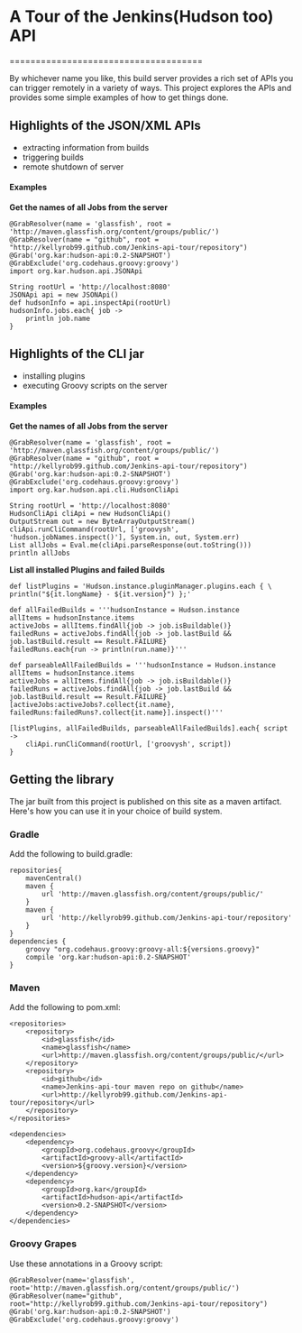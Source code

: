 # A Tour of the Jenkins(Hudson too) API
=====================================

By whichever name you like, this build server provides a rich set of APIs you can trigger remotely in a variety of ways.
This project explores the APIs and provides some simple examples of how to get things done.

## Highlights of the JSON/XML APIs
 - extracting information from builds
 - triggering builds
 - remote shutdown of server

#### Examples

**Get the names of all Jobs from the server**

    @GrabResolver(name = 'glassfish', root = 'http://maven.glassfish.org/content/groups/public/')
    @GrabResolver(name = "github", root = "http://kellyrob99.github.com/Jenkins-api-tour/repository")
    @Grab('org.kar:hudson-api:0.2-SNAPSHOT')
    @GrabExclude('org.codehaus.groovy:groovy')
    import org.kar.hudson.api.JSONApi

    String rootUrl = 'http://localhost:8080'
    JSONApi api = new JSONApi()
    def hudsonInfo = api.inspectApi(rootUrl)
    hudsonInfo.jobs.each{ job ->
        println job.name
    }

## Highlights of the CLI jar
 - installing plugins
 - executing Groovy scripts on the server

#### Examples

**Get the names of all Jobs from the server**

    @GrabResolver(name = 'glassfish', root = 'http://maven.glassfish.org/content/groups/public/')
    @GrabResolver(name = "github", root = "http://kellyrob99.github.com/Jenkins-api-tour/repository")
    @Grab('org.kar:hudson-api:0.2-SNAPSHOT')
    @GrabExclude('org.codehaus.groovy:groovy')
    import org.kar.hudson.api.cli.HudsonCliApi

    String rootUrl = 'http://localhost:8080'
    HudsonCliApi cliApi = new HudsonCliApi()
    OutputStream out = new ByteArrayOutputStream()
    cliApi.runCliCommand(rootUrl, ['groovysh', 'hudson.jobNames.inspect()'], System.in, out, System.err)
    List allJobs = Eval.me(cliApi.parseResponse(out.toString()))
    println allJobs

**List all installed Plugins and failed Builds**

    def listPlugins = 'Hudson.instance.pluginManager.plugins.each { \
    println("${it.longName} - ${it.version}") };'

    def allFailedBuilds = '''hudsonInstance = Hudson.instance
    allItems = hudsonInstance.items
    activeJobs = allItems.findAll{job -> job.isBuildable()}
    failedRuns = activeJobs.findAll{job -> job.lastBuild && job.lastBuild.result == Result.FAILURE}
    failedRuns.each{run -> println(run.name)}'''

    def parseableAllFailedBuilds = '''hudsonInstance = Hudson.instance
    allItems = hudsonInstance.items
    activeJobs = allItems.findAll{job -> job.isBuildable()}
    failedRuns = activeJobs.findAll{job -> job.lastBuild && job.lastBuild.result == Result.FAILURE}
    [activeJobs:activeJobs?.collect{it.name}, failedRuns:failedRuns?.collect{it.name}].inspect()'''

    [listPlugins, allFailedBuilds, parseableAllFailedBuilds].each{ script ->
        cliApi.runCliCommand(rootUrl, ['groovysh', script])
    }

## Getting the library

The jar built from this project is published on this site as a maven artifact. Here's how you can use it in your choice
of build system.

### Gradle

Add the following to build.gradle:

    repositories{
        mavenCentral()
        maven {
            url 'http://maven.glassfish.org/content/groups/public/'
        }
        maven {
            url 'http://kellyrob99.github.com/Jenkins-api-tour/repository'
        }
    }
    dependencies {
        groovy "org.codehaus.groovy:groovy-all:${versions.groovy}"
        compile 'org.kar:hudson-api:0.2-SNAPSHOT'
    }

### Maven

Add the following to pom.xml:

    <repositories>
        <repository>
            <id>glassfish</id>
            <name>glassfish</name>
            <url>http://maven.glassfish.org/content/groups/public/</url>
        </repository>
        <repository>
            <id>github</id>
            <name>Jenkins-api-tour maven repo on github</name>
            <url>http://kellyrob99.github.com/Jenkins-api-tour/repository</url>
        </repository>
    </repositories>

    <dependencies>
        <dependency>
            <groupId>org.codehaus.groovy</groupId>
            <artifactId>groovy-all</artifactId>
            <version>${groovy.version}</version>
        </dependency>
        <dependency>
            <groupId>org.kar</groupId>
            <artifactId>hudson-api</artifactId>
            <version>0.2-SNAPSHOT</version>
        </dependency>
    </dependencies>

### Groovy Grapes

Use these annotations in a Groovy script:

    @GrabResolver(name='glassfish', root='http://maven.glassfish.org/content/groups/public/')
    @GrabResolver(name="github", root="http://kellyrob99.github.com/Jenkins-api-tour/repository")
    @Grab('org.kar:hudson-api:0.2-SNAPSHOT')
    @GrabExclude('org.codehaus.groovy:groovy')




